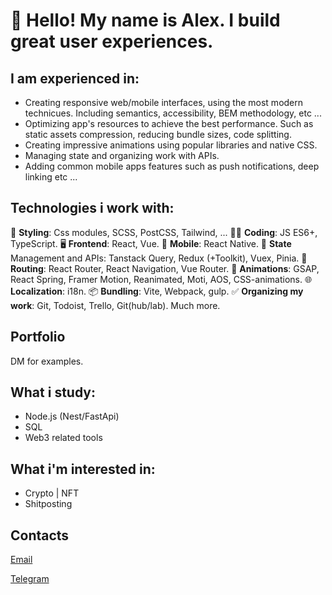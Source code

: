 # 👋 Hello! My name is Alex. I build great user experiences.

## I am experienced in:

- Creating responsive web/mobile interfaces, using the most modern technicues. Including semantics, accessibility, BEM methodology, etc ...
- Optimizing app's resources to achieve the best performance. Such as static assets compression, reducing bundle sizes, code splitting.
- Creating impressive animations using popular libraries and native CSS.
- Managing state and organizing work with APIs.
- Adding common mobile apps features such as push notifications, deep linking etc ...

## Technologies i work with:

💅 **Styling**: Css modules, SCSS, PostCSS, Tailwind, ...
👨‍💻 **Coding**: JS ES6+, TypeScript.
🖥️ **Frontend**: React, Vue.
📱 **Mobile**: React Native.
🔁 **State** Management and APIs: Tanstack Query, Redux (+Toolkit), Vuex, Pinia.
🚏 **Routing**: React Router, React Navigation, Vue Router.
🤩 **Animations**: GSAP, React Spring, Framer Motion, Reanimated, Moti, AOS, CSS-animations.
🌐 **Localization**: i18n.
📦 **Bundling**: Vite, Webpack, gulp.
✅ **Organizing my work**: Git, Todoist, Trello, Git(hub/lab).
Much more.

## Portfolio

DM for examples.

## What i study:

- Node.js (Nest/FastApi)
- SQL
- Web3 related tools

## What i'm interested in:
- Crypto | NFT
- Shitposting

## Contacts

[Email](mailto:kozlovetsalexandr@gmail.com)

[Telegram](https://t.me/AlexandrK8118)
